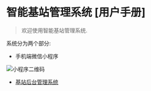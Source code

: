 # 智能基站管理系统 [用户手册]

>  欢迎使用智能基站管理系统.

系统分为两个部分:

- 手机端微信小程序

![小程序二维码](https://tva1.sinaimg.cn/large/006y8mN6ly1g927uyvw95j3076076gmk.jpg)

- [基站后台管理系统](https://api.xinyilin10.com)

